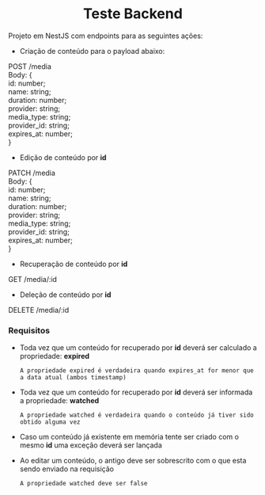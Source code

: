 <h1 align="center">Teste Backend</h1>

Projeto em NestJS com endpoints para as seguintes ações:

- Criação de conteúdo para o payload abaixo:

POST /media <br/>
Body: { <br/>
      id: number; <br/>
      name: string; <br/>
      duration: number; <br/>
      provider: string; <br/>
      media_type: string; <br/>
      provider_id: string; <br/>
      expires_at: number; <br/>
}<br/>

- Edição de conteúdo por **id**

PATCH /media <br/>
Body: { <br/>
      id: number; <br/>
      name: string; <br/>
      duration: number; <br/>
      provider: string; <br/>
      media_type: string; <br/>
      provider_id: string; <br/>
      expires_at: number; <br/>
} <br/>

- Recuperação de conteúdo por **id** <br/>

GET /media/:id <br/>

- Deleção de conteúdo por **id** <br/>

DELETE /media/:id <br/>


### Requisitos

- Toda vez que um conteúdo for recuperado por **id** deverá ser calculado a propriedade: **expired**

      A propriedade expired é verdadeira quando expires_at for menor que a data atual (ambos timestamp)

- Toda vez que um conteúdo for recuperado por **id** deverá ser informada a propriedade: **watched**

      A propriedade watched é verdadeira quando o conteúdo já tiver sido obtido alguma vez

- Caso um conteúdo já existente em memória tente ser criado com o mesmo **id** uma exceção deverá ser lançada

- Ao editar um conteúdo, o antigo deve ser sobrescrito com o que esta sendo enviado na requisição

      A propriedade watched deve ser false
